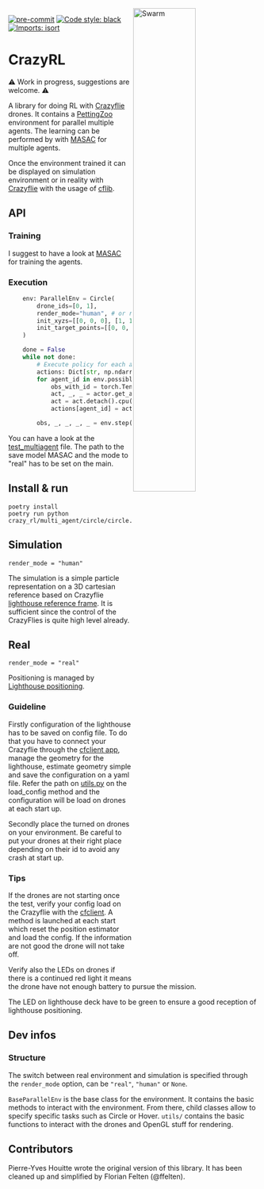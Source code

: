 <img src="swarm.gif" alt="Swarm" align="right" width="50%"/>

[![pre-commit](https://img.shields.io/badge/pre--commit-enabled-brightgreen?logo=pre-commit&logoColor=white)](https://pre-commit.com/)
[![Code style: black](https://img.shields.io/badge/code%20style-black-000000.svg)](https://github.com/psf/black)
[![Imports: isort](https://img.shields.io/badge/%20imports-isort-%231674b1?style=flat&labelColor=ef8336)](https://pycqa.github.io/isort/)

# CrazyRL

:warning: Work in progress, suggestions are welcome. :warning:

A library for doing RL with [Crazyflie](https://www.bitcraze.io/products/crazyflie-2-1/) drones. It contains a [PettingZoo](https://pettingzoo.farama.org/) environment for parallel multiple agents.
The learning can be performed by with [MASAC](https://github.com/ffelten/MASAC) for multiple agents.

Once the environment trained it can be displayed on simulation environment or in reality with [Crazyflie](https://www.bitcraze.io/products/crazyflie-2-1/)
with the usage of [cflib](https://www.bitcraze.io/documentation/repository/crazyflie-lib-python/master/api/cflib/).

## API

### Training
I suggest to have a look at [MASAC](https://github.com/ffelten/MASAC) for training the agents.

### Execution
```python
    env: ParallelEnv = Circle(
        drone_ids=[0, 1],
        render_mode="human", # or real, or None
        init_xyzs=[[0, 0, 0], [1, 1, 0]],
        init_target_points=[[0, 0, 1], [1, 1, 1]],
    )

    done = False
    while not done:
        # Execute policy for each agent
        actions: Dict[str, np.ndarray] = {}
        for agent_id in env.possible_agents:
            obs_with_id = torch.Tensor(concat_id(obs[agent_id], agent_id)).to(device)
            act, _, _ = actor.get_action(obs_with_id.unsqueeze(0)) # YOUR POLICY HERE
            act = act.detach().cpu().numpy()
            actions[agent_id] = act.flatten()

        obs, _, _, _, _ = env.step(actions)
```

You can have a look at the [test_multiagent](learning/test_multiagent.py) file. The path to the save model MASAC and the mode to "real" has to be set on the main.

## Install & run
```shell
poetry install
poetry run python crazy_rl/multi_agent/circle/circle.py
```

## Simulation
`render_mode = "human"`

The simulation is a simple particle representation on a 3D cartesian reference based on Crazyflie [lighthouse reference frame](https://www.bitcraze.io/documentation/repository/crazyflie-firmware/master/functional-areas/lighthouse/terminology_definitions/).
It is sufficient since the control of the CrazyFlies is quite high level already.

## Real
`render_mode = "real"`

Positioning is managed by [Lighthouse positioning](https://www.bitcraze.io/documentation/system/positioning/ligthouse-positioning-system/).

### Guideline

Firstly configuration of the lighthouse has to be saved on config file. To do that you have to connect your Crazyflie
through the [cfclient app](https://www.bitcraze.io/documentation/repository/crazyflie-clients-python/master/userguides/userguide_client/),
manage the geometry for the lighthouse, estimate geometry simple and save the configuration on a yaml file.
Refer the path on [utils.py](crazy_rl/utils/utils.py) on the load_config method and the configuration will be load on drones at each start up.

Secondly place the turned on drones on your environment. Be careful to put your drones at their right place depending on
their id to avoid any crash at start up.

### Tips

If the drones are not starting once the test, verify your config load on the Crazyflie with the [cfclient](https://www.bitcraze.io/documentation/repository/crazyflie-clients-python/master/userguides/userguide_client/).
A method is launched at each start which reset the position estimator and load the config. If the information are not good
the drone will not take off.

Verify also the LEDs on drones if there is a continued red light it means the drone have not enough battery to pursue
the mission.

The LED on lighthouse deck have to be green to ensure a good reception of lighthouse positioning.


## Dev infos

### Structure
The switch between real environment and simulation is specified through the `render_mode` option, can be `"real"`, `"human"` or `None`.

`BaseParallelEnv` is the base class for the environment. It contains the basic methods to interact with the environment. From there, child classes allow to specify specific tasks such as Circle or Hover.
`utils/` contains the basic functions to interact with the drones and OpenGL stuff for rendering.

## Contributors
Pierre-Yves Houitte wrote the original version of this library. It has been cleaned up and simplified by Florian Felten (@ffelten).
